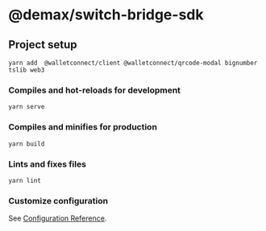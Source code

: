 # @demax/switch-bridge-sdk

## Project setup
```
yarn add  @walletconnect/client @walletconnect/qrcode-modal bignumber tslib web3

```

### Compiles and hot-reloads for development
```
yarn serve
```

### Compiles and minifies for production
```
yarn build
```

### Lints and fixes files
```
yarn lint
```

### Customize configuration
See [Configuration Reference](https://cli.vuejs.org/config/).
